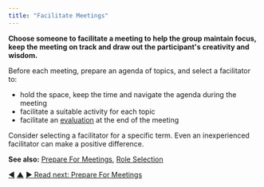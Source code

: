 ```yaml
---
title: "Facilitate Meetings"
---
```



**Choose someone to facilitate a meeting to help the group maintain focus, keep the meeting on track and draw out the participant's creativity and wisdom.**

Before each meeting, prepare an agenda of topics, and select a facilitator to:

-   hold the space, keep the time and navigate the agenda during the meeting
-   facilitate a suitable activity for each topic
-   facilitate an [evaluation](evaluate-meetings.html) at the end of the meeting

Consider selecting a facilitator for a specific term. Even an inexperienced facilitator can make a positive difference.

**See also:** [Prepare For Meetings](prepare-for-meetings.html), [Role Selection](role-selection.html)


<div class="bottom-nav">
<a href="rounds.html" title="Back to: Rounds">◀</a> <a href="meeting-practices.html" title="Up: Meeting Practices">▲</a> <a href="prepare-for-meetings.html" title="">▶ Read next: Prepare For Meetings</a>
</div>
